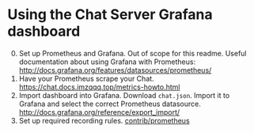 # Using the Chat Server Grafana dashboard

0. Set up Prometheus and Grafana. Out of scope for this readme. Useful documentation about using Grafana with Prometheus: http://docs.grafana.org/features/datasources/prometheus/
1. Have your Prometheus scrape your Chat. https://chat.docs.imzqqq.top/metrics-howto.html
2. Import dashboard into Grafana. Download `chat.json`. Import it to Grafana and select the correct Prometheus datasource. http://docs.grafana.org/reference/export_import/
3. Set up required recording rules. [contrib/prometheus](../prometheus)

